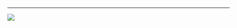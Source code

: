 


---
[![](https://visitcount.itsvg.in/api?id=Hen105&icon=0&color=0)](https://visitcount.itsvg.in)

<!-- Proudly created with GPRM ( https://gprm.itsvg.in ) -->
